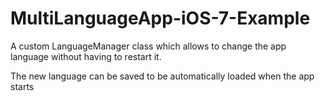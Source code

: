 MultiLanguageApp-iOS-7-Example
==============================

A custom LanguageManager class which allows to change the app language without having to restart it.

The new language can be saved to be automatically loaded when the app starts
